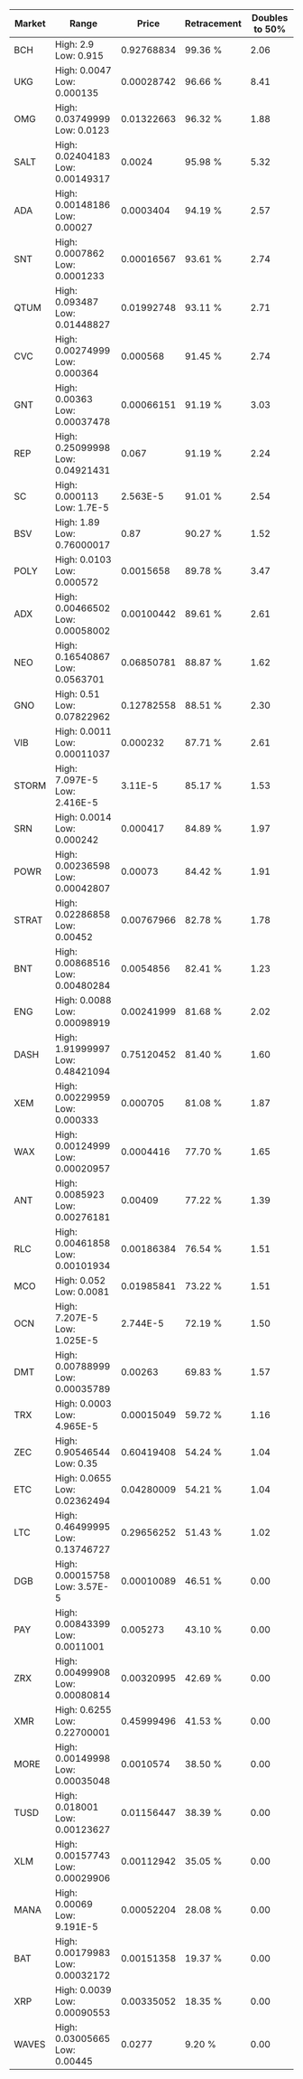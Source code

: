 | Market | Range | Price| Retracement | Doubles to 50% |
| --- | --- | --- | --- | --- |
| BCH | High: 2.9<br />Low: 0.915 | 0.92768834 | 99.36 % | 2.06 |
| UKG | High: 0.0047<br />Low: 0.000135 | 0.00028742 | 96.66 % | 8.41 |
| OMG | High: 0.03749999<br />Low: 0.0123 | 0.01322663 | 96.32 % | 1.88 |
| SALT | High: 0.02404183<br />Low: 0.00149317 | 0.0024 | 95.98 % | 5.32 |
| ADA | High: 0.00148186<br />Low: 0.00027 | 0.0003404 | 94.19 % | 2.57 |
| SNT | High: 0.0007862<br />Low: 0.0001233 | 0.00016567 | 93.61 % | 2.74 |
| QTUM | High: 0.093487<br />Low: 0.01448827 | 0.01992748 | 93.11 % | 2.71 |
| CVC | High: 0.00274999<br />Low: 0.000364 | 0.000568 | 91.45 % | 2.74 |
| GNT | High: 0.00363<br />Low: 0.00037478 | 0.00066151 | 91.19 % | 3.03 |
| REP | High: 0.25099998<br />Low: 0.04921431 | 0.067 | 91.19 % | 2.24 |
| SC | High: 0.000113<br />Low: 1.7E-5 | 2.563E-5 | 91.01 % | 2.54 |
| BSV | High: 1.89<br />Low: 0.76000017 | 0.87 | 90.27 % | 1.52 |
| POLY | High: 0.0103<br />Low: 0.000572 | 0.0015658 | 89.78 % | 3.47 |
| ADX | High: 0.00466502<br />Low: 0.00058002 | 0.00100442 | 89.61 % | 2.61 |
| NEO | High: 0.16540867<br />Low: 0.0563701 | 0.06850781 | 88.87 % | 1.62 |
| GNO | High: 0.51<br />Low: 0.07822962 | 0.12782558 | 88.51 % | 2.30 |
| VIB | High: 0.0011<br />Low: 0.00011037 | 0.000232 | 87.71 % | 2.61 |
| STORM | High: 7.097E-5<br />Low: 2.416E-5 | 3.11E-5 | 85.17 % | 1.53 |
| SRN | High: 0.0014<br />Low: 0.000242 | 0.000417 | 84.89 % | 1.97 |
| POWR | High: 0.00236598<br />Low: 0.00042807 | 0.00073 | 84.42 % | 1.91 |
| STRAT | High: 0.02286858<br />Low: 0.00452 | 0.00767966 | 82.78 % | 1.78 |
| BNT | High: 0.00868516<br />Low: 0.00480284 | 0.0054856 | 82.41 % | 1.23 |
| ENG | High: 0.0088<br />Low: 0.00098919 | 0.00241999 | 81.68 % | 2.02 |
| DASH | High: 1.91999997<br />Low: 0.48421094 | 0.75120452 | 81.40 % | 1.60 |
| XEM | High: 0.00229959<br />Low: 0.000333 | 0.000705 | 81.08 % | 1.87 |
| WAX | High: 0.00124999<br />Low: 0.00020957 | 0.0004416 | 77.70 % | 1.65 |
| ANT | High: 0.0085923<br />Low: 0.00276181 | 0.00409 | 77.22 % | 1.39 |
| RLC | High: 0.00461858<br />Low: 0.00101934 | 0.00186384 | 76.54 % | 1.51 |
| MCO | High: 0.052<br />Low: 0.0081 | 0.01985841 | 73.22 % | 1.51 |
| OCN | High: 7.207E-5<br />Low: 1.025E-5 | 2.744E-5 | 72.19 % | 1.50 |
| DMT | High: 0.00788999<br />Low: 0.00035789 | 0.00263 | 69.83 % | 1.57 |
| TRX | High: 0.0003<br />Low: 4.965E-5 | 0.00015049 | 59.72 % | 1.16 |
| ZEC | High: 0.90546544<br />Low: 0.35 | 0.60419408 | 54.24 % | 1.04 |
| ETC | High: 0.0655<br />Low: 0.02362494 | 0.04280009 | 54.21 % | 1.04 |
| LTC | High: 0.46499995<br />Low: 0.13746727 | 0.29656252 | 51.43 % | 1.02 |
| DGB | High: 0.00015758<br />Low: 3.57E-5 | 0.00010089 | 46.51 % | 0.00 |
| PAY | High: 0.00843399<br />Low: 0.0011001 | 0.005273 | 43.10 % | 0.00 |
| ZRX | High: 0.00499908<br />Low: 0.00080814 | 0.00320995 | 42.69 % | 0.00 |
| XMR | High: 0.6255<br />Low: 0.22700001 | 0.45999496 | 41.53 % | 0.00 |
| MORE | High: 0.00149998<br />Low: 0.00035048 | 0.0010574 | 38.50 % | 0.00 |
| TUSD | High: 0.018001<br />Low: 0.00123627 | 0.01156447 | 38.39 % | 0.00 |
| XLM | High: 0.00157743<br />Low: 0.00029906 | 0.00112942 | 35.05 % | 0.00 |
| MANA | High: 0.00069<br />Low: 9.191E-5 | 0.00052204 | 28.08 % | 0.00 |
| BAT | High: 0.00179983<br />Low: 0.00032172 | 0.00151358 | 19.37 % | 0.00 |
| XRP | High: 0.0039<br />Low: 0.00090553 | 0.00335052 | 18.35 % | 0.00 |
| WAVES | High: 0.03005665<br />Low: 0.00445 | 0.0277 | 9.20 % | 0.00 |
